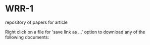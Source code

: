 # WRR-1
repository of papers for article<br>

Right click on a file for 'save link as ...' option to download any of the following documents:





